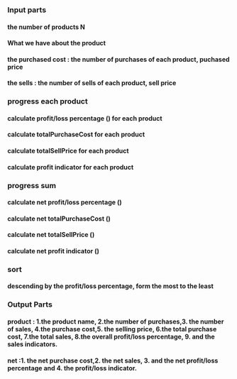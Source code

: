 ### Input parts
#### the number of products N
#### What we have about the product
#### the purchased cost : the number of purchases of each product, puchased price
#### the sells : the number of sells of each product, sell price
#### 

### progress each product
#### calculate profit/loss percentage () for each product
#### calculate totalPurchaseCost for each product
#### calculate totalSellPrice  for each product
#### calculate profit indicator  for each product
### progress sum
#### calculate net profit/loss percentage () 
#### calculate net totalPurchaseCost () 
#### calculate net totalSellPrice () 
#### calculate net profit indicator () 

### sort
#### descending by the profit/loss percentage, form the most to the least
### Output Parts
#### product : 1.the product name, 2.the number of purchases,3. the number of sales, 4.the purchase cost,5. the selling price, 6.the total purchase cost, 7.the total sales, 8.the overall profit/loss percentage, 9. and the sales indicators.
#### net :1. the net purchase cost,2.  the net sales, 3. and the net profit/loss percentage and 4. the profit/loss indicator.
